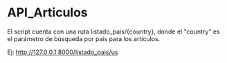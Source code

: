 # API_Articulos

El script cuenta con una ruta listado_pais/{country}, donde el "country" es el parámetro de búsqueda por país para los artículos.

Ej: http://127.0.0.1:8000/listado_pais/us
